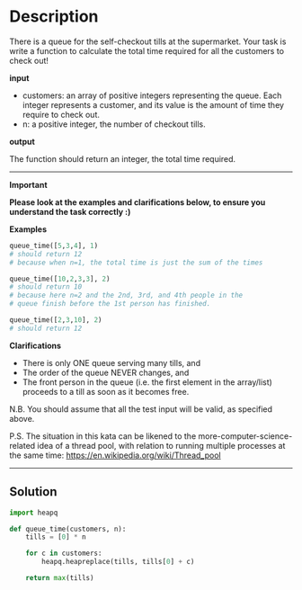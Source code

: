 # Description

There is a queue for the self-checkout tills at the supermarket. Your task is write a function to calculate the total time required for all the customers to check out!

**input**

- customers: an array of positive integers representing the queue. Each integer represents a customer, and its value is the amount of time they require to check out.
- n: a positive integer, the number of checkout tills.

**output**

The function should return an integer, the total time required.

---

**Important**

**Please look at the examples and clarifications below, to ensure you understand the task correctly :)**

**Examples**

```py
queue_time([5,3,4], 1)
# should return 12
# because when n=1, the total time is just the sum of the times

queue_time([10,2,3,3], 2)
# should return 10
# because here n=2 and the 2nd, 3rd, and 4th people in the
# queue finish before the 1st person has finished.

queue_time([2,3,10], 2)
# should return 12
```

**Clarifications**

- There is only ONE queue serving many tills, and
- The order of the queue NEVER changes, and
- The front person in the queue (i.e. the first element in the array/list) proceeds to a till as soon as it becomes free.

N.B. You should assume that all the test input will be valid, as specified above.

P.S. The situation in this kata can be likened to the more-computer-science-related idea of a thread pool, with relation to running multiple processes at the same time: https://en.wikipedia.org/wiki/Thread_pool

---

## Solution

```py
import heapq

def queue_time(customers, n):
    tills = [0] * n

    for c in customers:
        heapq.heapreplace(tills, tills[0] + c)

    return max(tills)
```
